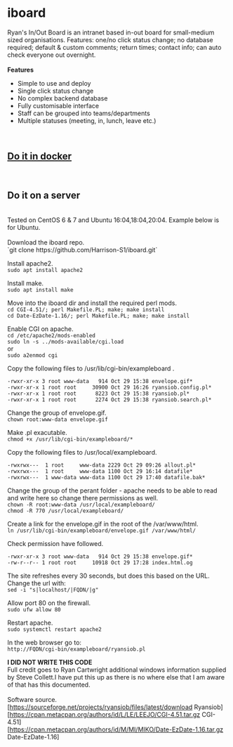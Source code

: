 # iboard
Ryan's In/Out Board is an intranet based in-out board for small-medium sized organisations. Features: one/no click status change; no database required; default & custom comments; return times; contact info; can auto check everyone out overnight.<br>
<br>
**Features**
- Simple to use and deploy
- Single click status change
- No complex backend database
- Fully customisable interface
- Staff can be grouped into teams/departments
- Multiple statuses (meeting, in, lunch, leave etc.)
<br>

## [Do it in docker](https://github.com/Harrison-S1/iboard/tree/main/Docker)
<br>

## Do it on a server
<br>
Tested on CentOS 6 & 7 and Ubuntu 16:04,18:04,20:04. Example below is for Ubuntu.<br>
<br>
Download the iboard repo.<br>
`git clone https://github.com/Harrison-S1/iboard.git`
 
Install apache2.<br>
`sudo apt install apache2`

Install make.<br>
`sudo apt install make`

Move into the iboard dir and install the required perl mods.<br>
`cd CGI-4.51/; perl Makefile.PL; make; make install` <br>
`cd Date-EzDate-1.16/; perl Makefile.PL; make; make install`<br>

Enable CGI on apache.<br>
`cd /etc/apache2/mods-enabled`<br>
`sudo ln -s ../mods-available/cgi.load`<br>
or <br>
`sudo a2enmod cgi`<br>

Copy the following files to /usr/lib/cgi-bin/exampleboard .
 ```
-rwxr-xr-x 3 root www-data   914 Oct 29 15:38 envelope.gif*
-rwxr-xr-x 1 root root     30900 Oct 29 16:26 ryansiob.config.pl*
-rwxr-xr-x 1 root root      8223 Oct 29 15:38 ryansiob.pl*
-rwxr-xr-x 1 root root      2274 Oct 29 15:38 ryansiob.search.pl*
```

Change the group of envelope.gif.<br>
`chown root:www-data envelope.gif`<br>

Make .pl exacutable.<br>
`chmod +x /usr/lib/cgi-bin/exampleboard/*`<br>

Copy the following files to /usr/local/exampleboard.<br>
 ```
-rwxrwx---  1 root     www-data 2229 Oct 29 09:26 allout.pl*
-rwxrwx---  1 root     www-data 1100 Oct 29 16:14 datafile*
-rwxrwx---  1 www-data www-data 1100 Oct 29 17:40 datafile.bak*
```

Change the group of the perant folder - apache needs to be able to read and write here so change there permissions as well.<br>
`chown -R root:www-data /usr/local/exampleboard/`<br>
`chmod -R 770 /usr/local/exampleboard/`<br>

Create a link for the envelope.gif in the root of the /var/www/html.<br>
 `ln /usr/lib/cgi-bin/exampleboard/envelope.gif /var/www/html/`<br>

Check permission have followed.<br>
 ```
 -rwxr-xr-x 3 root www-data   914 Oct 29 15:38 envelope.gif*
 -rw-r--r-- 1 root root     10918 Oct 29 17:28 index.html.og
```

The site refreshes every 30 seconds, but does this based on the URL. Change the url with:<br>
 `sed -i "s|localhost/|FQDN/|g"`<br>

Allow port 80 on the firewall.<br>
 `sudo ufw allow 80`<br>

Restart apache.<br>
 `sudo systemctl restart apache2`<br>

In the web browser go to: <br>
 `http://FQDN/cgi-bin/exampleboard/ryansiob.pl`<br>

**I DID NOT WRITE THIS CODE**<br>
Full credit goes to Ryan Cartwright additional windows information supplied by Steve Collett.I have put this up as there is no where else that I am aware of that has this documented.<br>
<br>
Software source.<br>
[https://sourceforge.net/projects/ryansiob/files/latest/download Ryansiob]<br>
[https://cpan.metacpan.org/authors/id/L/LE/LEEJO/CGI-4.51.tar.gz CGI-4.51]<br>
[https://cpan.metacpan.org/authors/id/M/MI/MIKO/Date-EzDate-1.16.tar.gz Date-EzDate-1.16]<br>
